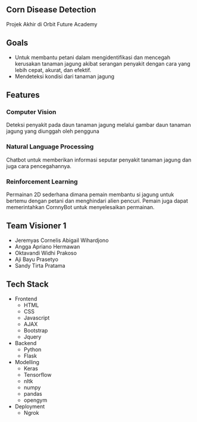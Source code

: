 ## Corn Disease Detection
Projek Akhir di Orbit Future Academy

## Goals
* Untuk membantu petani dalam mengidentifikasi dan mencegah kerusakan tanaman jagung akibat serangan penyakit dengan cara yang lebih cepat, akurat, dan efektif.
* Mendeteksi kondisi dari tanaman jagung

## Features
### Computer Vision
Deteksi penyakit pada daun tanaman jagung melalui gambar daun tanaman jagung yang diunggah oleh pengguna

### Natural Language Processing
Chatbot untuk memberikan informasi seputar penyakit tanaman jagung dan juga cara pencegahannya.

### Reinforcement Learning
Permainan 2D sederhana dimana pemain membantu si jagung untuk bertemu dengan petani dan menghindari alien pencuri. Pemain juga dapat memerintahkan CornnyBot untuk menyelesaikan permainan.

## Team Visioner 1
* Jeremyas Cornelis Abigail Wihardjono
* Angga Apriano Hermawan
* Oktavandi Widhi Prakoso
* Aji Bayu Prasetyo
* Sandy Tirta Pratama

## Tech Stack
* Frontend
    * HTML
    * CSS
    * Javascript
    * AJAX
    * Bootstrap
    * Jquery
* Backend
    * Python
    * Flask
* Modelling
    * Keras
    * Tensorflow
    * nltk
    * numpy
    * pandas
    * opengym
* Deployment
    * Ngrok